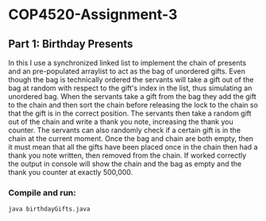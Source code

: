 # COP4520-Assignment-3
## Part 1: Birthday Presents
In this I use a synchronized linked list to implement the chain of presents and an pre-populated arraylist to act as the bag of unordered gifts. Even though the bag is technically ordered the servants will take a gift out of the bag at random with respect to the gift's index in the list, thus simulating an unordered bag. When the servants take a gift from the bag they add the gift to the chain and then sort the chain before releasing the lock to the chain so that the gift is in the correct position. The servants then take a random gift out of the chain and write a thank you note, increasing the thank you counter. The servants can also randomly check if a certain gift is in the chain at the current moment. Once the bag and chain are both empty, then it must mean that all the gifts have been placed once in the chain then had a thank you note written, then removed from the chain. If worked correctly the output in console will show the chain and the bag as empty and the thank you counter at exactly 500,000.
### Compile and run:
```java birthdayGifts.java```
